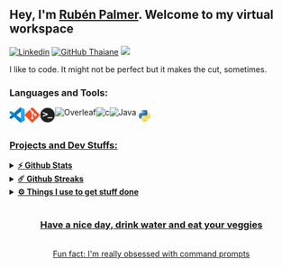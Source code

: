 ## Hey, I'm [Rubén Palmer](https://github.com/Zygmut/). Welcome to my virtual workspace

[![Linkedin](https://img.shields.io/badge/-LinkedIn-222222?style=flat-square&logo=Linkedin&logoColor=white&link=https://www.linkedin.com/in/engincan-veske-b4a75b145/)](https://www.linkedin.com/in/rub%C3%A9n-palmer-p%C3%A9rez-2963b4220/)
[![GitHub Thaiane](https://img.shields.io/github/followers/Zygmut.svg?style=social&label=Follow&maxAge=2592000)](https://github.com/Zygmut)
![](https://visitor-badge.glitch.me/badge?page_id=Zygmut&style=flat-square&color=0088cc)

I like to code. It might not be perfect but it makes the cut, sometimes.

### Languages and Tools:

<a href="https://code.visualstudio.com/"><img align="left" alt="Visual Studio Code" width="27px" src="https://raw.githubusercontent.com/github/explore/80688e429a7d4ef2fca1e82350fe8e3517d3494d/topics/visual-studio-code/visual-studio-code.png" />
<img align="left" height="27" src="https://raw.githubusercontent.com/devicons/devicon/master/icons/git/git-original.svg" alt="git">
<img align="left" height="27" src="https://raw.githubusercontent.com/github/explore/80688e429a7d4ef2fca1e82350fe8e3517d3494d/topics/terminal/terminal.png" alt="terminal">
<img align="left" height="27" src="https://pbs.twimg.com/profile_images/551035690234834945/JhdUiOPP.png" alt="Overleaf">
<img align="left" height="27" src="https://external-content.duckduckgo.com/iu/?u=https%3A%2F%2Fimages.vexels.com%2Fmedia%2Fusers%2F3%2F166179%2Fisolated%2Fpreview%2Fb83d6b47a9502dfaf535087627a8bf96-c-programming-language-icon-by-vexels.png&f=1&nofb=1" alt="c">
<img align="left" height="30" src="https://external-content.duckduckgo.com/iu/?u=https%3A%2F%2Fcdn2.iconfinder.com%2Fdata%2Ficons%2Fdesigner-skills%2F128%2Fcode-programming-java-software-develop-command-language-512.png&f=1&nofb=1" alt="Java">
<img align="left" height="30" src="https://raw.githubusercontent.com/github/explore/80688e429a7d4ef2fca1e82350fe8e3517d3494d/topics/python/python.png" alt="python">
<br />
<br />

### Projects and Dev Stuffs:

<details>	
  <summary><b>⚡ Github Stats</b></summary>

  <br />
	
  <img height="180em" src="https://github-readme-stats.vercel.app/api?username=Zygmut&show_icons=true&theme=radical&hide_border=true&&count_private=true&include_all_commits=true" />
  <img height="180em" src="https://github-readme-stats.vercel.app/api/top-langs/?username=Zygmut&exclude_repo=KNN-Image-Classification&show_icons=true&hide_border=true&layout=compact&langs_count=8&theme=radical"/>
</details>

<details>	
  <summary><b>☄️ Github Streaks</b></summary>

  <br />
  <img height="180em" src="https://github-readme-streak-stats.herokuapp.com/?user=Zygmut&hide_border=true&theme=radical" />
</details>


<details>	
  <br />
  <summary><b>⚙️ Things I use to get stuff done</b></summary>
  	<ul>
  	    <li><b>OS:</b> Ubuntu 20.04.3 LTS</li>
	    <li><b>Laptop: </b> G5 KC (i5)</li>
  	    <li><b>Browser: </b> Brave</li>
	    <li><b>Terminal: </b> Alacritty</li>
	    <li><b>Shell: </b> zsh 5.8</li>
	    <li><b>Code Editor:</b> VSCode / Vim</li>
	    <br />
	</ul>	
</details>

#

<div align="center">

### Have a nice day, drink water and eat your veggies 
<br />
	Fun fact: I'm really obsessed with command prompts

</div>
